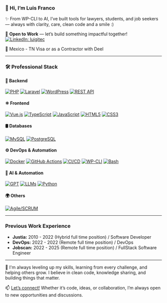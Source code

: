 ### 👋 Hi, I’m Luis Franco

✨ From WP-CLI to AI, I’ve built tools for lawyers, students, and job seekers — always with clarity, care, clean code and a smile :)

💼 **Open to Work** — let’s build something impactful together!
[![LinkedIn: luigitec](https://img.shields.io/badge/-Connect%20on%20LinkedIn-blue?logo=linkedin&style=flat-square)](https://www.linkedin.com/in/luigitec/)

📍 Mexico - TN Visa or as a Contractor with Deel

---

### 🛠️ Professional Stack

#### 🐘 Backend  
[![PHP](https://img.shields.io/badge/-PHP-777bb4?logo=php&logoColor=fff&style=flat-square)](#)
[![Laravel](https://img.shields.io/badge/-Laravel-ff2d20?logo=laravel&logoColor=fff&style=flat-square)](#)
[![WordPress](https://img.shields.io/badge/-WordPress-21759b?logo=wordpress&logoColor=fff&style=flat-square)](#)
[![REST API](https://img.shields.io/badge/-REST%20API-005571?logo=cloudflare&logoColor=fff&style=flat-square)](#)

#### ⚛️ Frontend  
[![Vue.js](https://img.shields.io/badge/-Vue.js-42b883?logo=vue.js&logoColor=fff&style=flat-square)](#)
[![TypeScript](https://img.shields.io/badge/-TypeScript-3178c6?logo=typescript&logoColor=fff&style=flat-square)](#)
[![JavaScript](https://img.shields.io/badge/-JavaScript-f7df1e?logo=javascript&logoColor=222&style=flat-square)](#)
[![HTML5](https://img.shields.io/badge/-HTML5-e34f26?logo=html5&logoColor=fff&style=flat-square)](#)
[![CSS3](https://img.shields.io/badge/-CSS3-1572b6?logo=css3&logoColor=fff&style=flat-square)](#)

#### 🛢️ Databases  
[![MySQL](https://img.shields.io/badge/-MySQL-4479a1?logo=mysql&logoColor=fff&style=flat-square)](#)
[![PostgreSQL](https://img.shields.io/badge/-PostgreSQL-4169e1?logo=postgresql&logoColor=fff&style=flat-square)](#)

#### ⚙️ DevOps & Automation  
[![Docker](https://img.shields.io/badge/-Docker-2496ed?logo=docker&logoColor=fff&style=flat-square)](#)
[![GitHub Actions](https://img.shields.io/badge/-GitHub%20Actions-2088ff?logo=githubactions&logoColor=fff&style=flat-square)](#)
[![CI/CD](https://img.shields.io/badge/-CI/CD-1a73e8?logo=github&logoColor=fff&style=flat-square)](#)
[![WP-CLI](https://img.shields.io/badge/-WP--CLI-23282d?logo=wordpress&logoColor=white&style=flat-square)](#)
[![Bash](https://img.shields.io/badge/-Bash-4eaa25?logo=gnubash&logoColor=fff&style=flat-square)](#)

#### 🤖 AI & Automation  
[![GPT](https://img.shields.io/badge/-GPT-10a37f?logo=openai&logoColor=fff&style=flat-square)](#)
[![LLMs](https://img.shields.io/badge/-LLMs-5c1d91?logo=opensearch&logoColor=fff&style=flat-square)](#)
[![Python](https://img.shields.io/badge/-Python-3776ab?logo=python&logoColor=fff&style=flat-square)](#)

#### 🌍 Others  
[![Agile/SCRUM](https://img.shields.io/badge/-Agile/SCRUM-ffca28?logo=trello&logoColor=222&style=flat-square)](#)

---

### Previous Work Experience

- **Justia:** 2010 - 2022 (Hybrid full time position) / Software Developer
- **DevOps:** 2022 - 2022 (Remote full time position) / DevOps
- **Jobscan:** 2022 - 2025 (Remote full time position) / FullStack Software Engineer

---

🚀  I'm always leveling up my skills, learning from every challenge, and helping others grow. I believe in clean code, knowledge sharing, and building things that matter.

📫 [Let’s connect!](https://www.linkedin.com/in/luigitec/) Whether it’s code, ideas, or collaboration, I’m always open to new opportunities and discussions.
